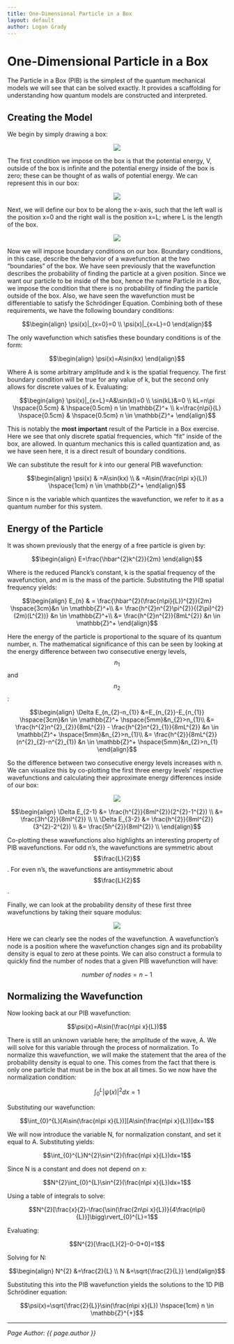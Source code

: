 ```yaml
---
title: One-Dimensional Particle in a Box
layout: default
author: Logan Grady
---
```


# One-Dimensional Particle in a Box
The Particle in a Box (PIB) is the simplest of the quantum mechanical models we will see that can be solved exactly. It provides a scaffolding for understanding how quantum models are constructed and interpreted.

## Creating the Model
We begin by simply drawing a box: 

<p align="center"><img src="/assets/images/PIB_1.jpg"></p>

The first condition we impose on the box is that the potential energy, V, outside of the box is infinite and the potential energy inside of the box is zero; these can be thought of as walls of potential energy. We can represent this in our box: 

<p align="center"><img src="/assets/images/PIB_2.jpg"></p>

Next, we will define our box to be along the x-axis, such that the left wall is the position x=0 and the right wall is the position x=L; where L is the length of the box. 

<p align="center"><img src="/assets/images/PIB_3.jpg"></p>

Now we will impose boundary conditions on our box. Boundary conditions, in this case, describe the behavior of a wavefunction at the two “boundaries” of the box. We have seen previously that the wavefunction describes the probability of finding the particle at a given position. Since we want our particle to be inside of the box, hence the name Particle in a Box, we impose the condition that there is no probability of finding the particle outside of the box. Also, we have seen the wavefunction must be differentiable to satisfy the Schrödinger Equation. Combining both of these requirements, we have the following boundary conditions: 

$$\begin{align}
\psi(x)|_{x=0}=0 \\
\psi(x)|_{x=L}=0
\end{align}$$

The only wavefunction which satisfies these boundary conditions is of the form: 

$$\begin{align}
\psi(x)=A\sin(kx)
\end{align}$$

Where A is some arbitrary amplitude and k is the spatial frequency. The first boundary condition will be true for any value of k, but the second only allows for discrete values of k. Evaluating:

$$\begin{align}
\psi(x)|_{x=L}=A&\sin(kl)=0 \\
\sin(kL)&=0 \\
kL=n\pi \hspace{0.5cm} & \hspace{0.5cm} n \in \mathbb{Z}^+ \\
k=\frac{n\pi}{L} \hspace{0.5cm} & \hspace{0.5cm} n \in \mathbb{Z}^+ 
\end{align}$$

This is notably the **most important** result of the Particle in a Box exercise. Here we see that only discrete spatial frequencies, which “fit” inside of the box, are allowed. In quantum mechanics this is called quantization and, as we have seen here, it is a direct result of boundary conditions.

We can substitute the result for $k$ into our general PIB wavefunction:

$$\begin{align}
\psi(x) & =A\sin(kx) \\
 & =A\sin(\frac{n\pi x}{L}) \hspace{1cm} n \in \mathbb{Z}^+
\end{align}$$

Since n is the variable which quantizes the wavefunction,  we refer to it as a quantum number for this system. 

## Energy of the Particle

It was shown previously that the energy of a free particle is given by:

$$\begin{align}
E=\frac{\hbar^{2}k^{2}}{2m}
\end{align}$$

Where  is the reduced Planck’s constant, k is the spatial frequency of the wavefunction, and m is the mass of the particle. Substituting the PIB spatial frequency yields:

$$\begin{align}
E_{n} & = \frac{\hbar^{2}(\frac{n\pi}{L})^{2}}{2m}  \hspace{3cm}&n \in \mathbb{Z}^+\\
&= \frac{h^{2}n^{2}\pi^{2}}{(2\pi)^{2}(2m)(L^{2})}  &n \in \mathbb{Z}^+\\
&= \frac{h^{2}n^{2}}{8mL^{2}}  &n \in \mathbb{Z}^+
\end{align}$$

Here the energy of the particle is proportional to the square of its quantum number, n. The mathematical significance of this can be seen by looking at the energy difference between two consecutive energy levels, $$n_{1}$$ and $$n_{2}$$:

$$\begin{align}
\Delta E_{n_{2}-n_{1}} &=E_{n_{2}}-E_{n_{1}} \hspace{3cm}&n \in \mathbb{Z}^+ \hspace{5mm}&n_{2}>n_{1}\\
&= \frac{h^{2}n^{2}_{2}}{8mL^{2}} - \frac{h^{2}n^{2}_{1}}{8mL^{2}} &n \in \mathbb{Z}^+ \hspace{5mm}&n_{2}>n_{1}\\
&= \frac{h^{2}}{8mL^{2}}(n^{2}_{2}-n^{2}_{1}) &n \in \mathbb{Z}^+ \hspace{5mm}&n_{2}>n_{1}
\end{align}$$

So the difference between two consecutive energy levels increases with n. We can visualize this by co-plotting the first three energy levels’ respective wavefunctions and calculating their approximate energy differences inside of our box: 

<p align="center"><img src="/assets/images/PIB_4.jpg"></p>

$$\begin{align}
\Delta E_{2-1} &= \frac{h^{2}}{8ml^{2}}(2^{2}-1^{2}) \\
&= \frac{3h^{2}}{8ml^{2}} \\
\\
\Delta E_{3-2} &= \frac{h^{2}}{8ml^{2}}(3^{2}-2^{2}) \\
&= \frac{5h^{2}}{8ml^{2}} \\
\end{align}$$

Co-plotting these wavefunctions also highlights an interesting property of PIB wavefunctions. For odd n’s, the wavefunctions are symmetric about $$\frac{L}{2}$$. For even n’s, the wavefunctions are antisymmetric about $$\frac{L}{2}$$. 

Finally, we can look at the probability density of these first three wavefunctions by taking their square modulus:

<p align="center"><img src="/assets/images/PIB_5.jpg"></p>

Here we can clearly see the nodes of the wavefunction. A wavefunction’s node is a position where the wavefunction changes sign and its probability density is equal to zero at these points. We can also construct a formula to quickly find the number of nodes that a given PIB wavefunction will have:

$$ number\ of\ nodes=n-1$$

## Normalizing the Wavefunction

Now looking back at our PIB wavefunction:

$$\psi(x)=A\sin(\frac{n\pi x}{L})$$

There is still an unknown variable here; the amplitude of the wave, A. We will solve for this variable through the process of normalization. To normalize this wavefunction, we will make the statement that the area of the probability density is equal to one. This comes from the fact that there is only one particle that must be in the box at all times. So we now have the normalization condition:

$$\int_{0}^{L}|\psi(x)|^{2}dx=1$$

Substituting our wavefunction:

$$\int_{0}^{L}[A\sin(\frac{n\pi x}{L})][A\sin(\frac{n\pi x}{L})]dx=1$$

We will now introduce the variable N, for normalization constant, and set it equal to A. Substituting yields:

$$\int_{0}^{L}N^{2}\sin^{2}(\frac{n\pi x}{L})dx=1$$

Since N is a constant and does not depend on x:

$$N^{2}\int_{0}^{L}\sin^{2}(\frac{n\pi x}{L})dx=1$$

Using a table of integrals to solve:

$$N^{2}[\frac{x}{2}-\frac{\sin(\frac{2n\pi x}{L})}{4\frac{n\pi}{L}}]\bigg\rvert_{0}^{L}=1$$

Evaluating:

$$N^{2}[\frac{L}{2}-0-0+0]=1$$

Solving for N:

$$\begin{align}
N^{2} &=\frac{2}{L} \\
N &=\sqrt{\frac{2}{L}}
\end{align}$$

Substituting this into the PIB wavefunction yields the solutions to the 1D PIB Schrödiner equation:

$$\psi(x)=\sqrt{\frac{2}{L}}\sin(\frac{n\pi x}{L}) \hspace{1cm} n \in \mathbb{Z}^{+}$$

---

*Page Author: {{ page.author }}*






